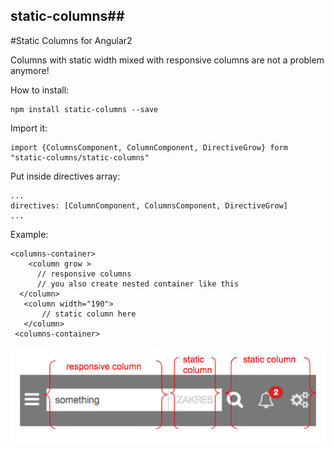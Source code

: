 ## static-columns##

#Static Columns for Angular2

Columns with static width mixed with responsive columns are 
not a problem anymore!

How to install:

    npm install static-columns --save


Import it:

    import {ColumnsComponent, ColumnComponent, DirectiveGrow} form "static-columns/static-columns"

Put inside directives array:

    ...
    directives: [ColumnComponent, ColumnsComponent, DirectiveGrow]
    ...

Example:
	

    <columns-container>
        <column grow >
    	  // responsive columns
          // you also create nested container like this
      </column>
       <column width="190">                        
           // static column here
       </column>
     <columns-container>

![Modules marked](screen.png)


